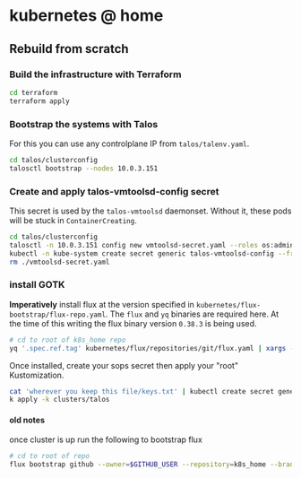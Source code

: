 # kubernetes @ home

## Rebuild from scratch

### Build the infrastructure with Terraform

```bash
cd terraform
terraform apply
```

### Bootstrap the systems with Talos

For this you can use any controlplane IP from `talos/talenv.yaml`.

```bash
cd talos/clusterconfig
talosctl bootstrap --nodes 10.0.3.151
```

### Create and apply talos-vmtoolsd-config secret

This secret is used by the `talos-vmtoolsd` daemonset. Without it, these pods will be stuck in `ContainerCreating`.

```bash
cd talos/clusterconfig
talosctl -n 10.0.3.151 config new vmtoolsd-secret.yaml --roles os:admin
kubectl -n kube-system create secret generic talos-vmtoolsd-config --from-file=talosconfig=./vmtoolsd-secret.yaml
rm ./vmtoolsd-secret.yaml
```

### install GOTK

**Imperatively** install flux at the version specified in `kubernetes/flux-bootstrap/flux-repo.yaml`. The `flux` and `yq` binaries are required here. At the time of this writing the flux binary version `0.38.3` is being used.

```bash
# cd to root of k8s_home repo
yq '.spec.ref.tag' kubernetes/flux/repositories/git/flux.yaml | xargs -I{} flux install --components-extra=image-reflector-controller,image-automation-controller --version={} --export | kubectl apply -f -
```

Once installed, create your sops secret then apply your "root" Kustomization.

```bash
cat 'wherever you keep this file/keys.txt' | kubectl create secret generic sops-age --namespace=flux-system --from-file=age.agekey=/dev/stdin
k apply -k clusters/talos
```

#### old notes

once cluster is up run the following to bootstrap flux

```bash
# cd to root of repo
flux bootstrap github --owner=$GITHUB_USER --repository=k8s_home --branch=main --path=clusters/production --personal=true --reconcile=true
```

